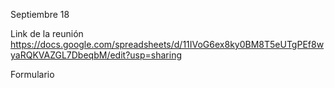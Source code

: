 Septiembre 18

Link de la reunión https://docs.google.com/spreadsheets/d/11IVoG6ex8ky0BM8T5eUTgPEf8wyaRQKVAZGL7DbeqbM/edit?usp=sharing

Formulario
